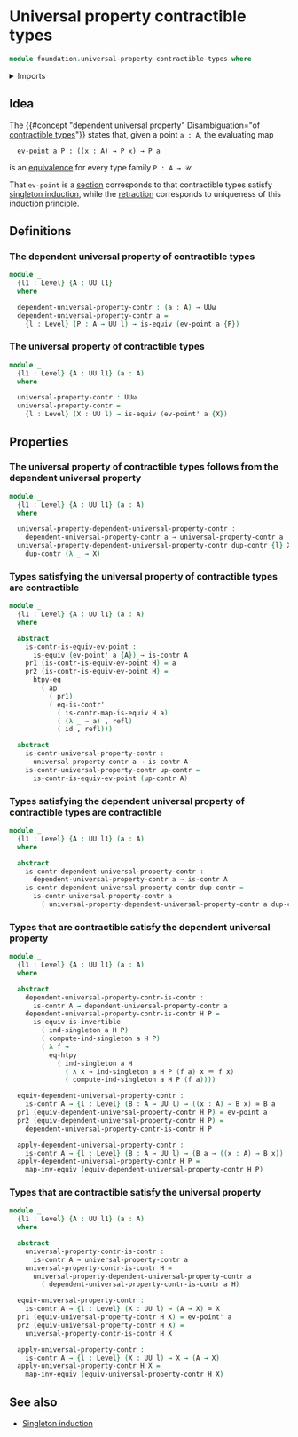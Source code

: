 # Universal property contractible types

```agda
module foundation.universal-property-contractible-types where
```

<details><summary>Imports</summary>

```agda
open import foundation.action-on-identifications-functions
open import foundation.dependent-pair-types
open import foundation.universe-levels

open import foundation-core.contractible-maps
open import foundation-core.contractible-types
open import foundation-core.equivalences
open import foundation-core.function-extensionality
open import foundation-core.function-types
open import foundation-core.identity-types
open import foundation-core.singleton-induction
```

</details>

## Idea

The
{{#concept "dependent universal property" Disambiguation="of [contractible types](foundation-core.contractible-types.md)"}}
states that, given a point `a : A`, the evaluating map

```text
  ev-point a P : ((x : A) → P x) → P a
```

is an [equivalence](foundation-core.equivalences.md) for every type family
`P : A → 𝒰`.

That `ev-point` is a [section](foundation-core.sections.md) corresponds to that
contractible types satisfy
[singleton induction](foundation-core.singleton-induction.md), while the
[retraction](foundation-core.retractions.md) corresponds to uniqueness of this
induction principle.

## Definitions

### The dependent universal property of contractible types

```agda
module _
  {l1 : Level} {A : UU l1}
  where

  dependent-universal-property-contr : (a : A) → UUω
  dependent-universal-property-contr a =
    {l : Level} (P : A → UU l) → is-equiv (ev-point a {P})
```

### The universal property of contractible types

```agda
module _
  {l1 : Level} {A : UU l1} (a : A)
  where

  universal-property-contr : UUω
  universal-property-contr =
    {l : Level} (X : UU l) → is-equiv (ev-point' a {X})
```

## Properties

### The universal property of contractible types follows from the dependent universal property

```agda
module _
  {l1 : Level} {A : UU l1} (a : A)
  where

  universal-property-dependent-universal-property-contr :
    dependent-universal-property-contr a → universal-property-contr a
  universal-property-dependent-universal-property-contr dup-contr {l} X =
    dup-contr (λ _ → X)
```

### Types satisfying the universal property of contractible types are contractible

```agda
module _
  {l1 : Level} {A : UU l1} (a : A)
  where

  abstract
    is-contr-is-equiv-ev-point :
      is-equiv (ev-point' a {A}) → is-contr A
    pr1 (is-contr-is-equiv-ev-point H) = a
    pr2 (is-contr-is-equiv-ev-point H) =
      htpy-eq
        ( ap
          ( pr1)
          ( eq-is-contr'
            ( is-contr-map-is-equiv H a)
            ( (λ _ → a) , refl)
            ( id , refl)))

  abstract
    is-contr-universal-property-contr :
      universal-property-contr a → is-contr A
    is-contr-universal-property-contr up-contr =
      is-contr-is-equiv-ev-point (up-contr A)
```

### Types satisfying the dependent universal property of contractible types are contractible

```agda
module _
  {l1 : Level} {A : UU l1} (a : A)
  where

  abstract
    is-contr-dependent-universal-property-contr :
      dependent-universal-property-contr a → is-contr A
    is-contr-dependent-universal-property-contr dup-contr =
      is-contr-universal-property-contr a
        ( universal-property-dependent-universal-property-contr a dup-contr)
```

### Types that are contractible satisfy the dependent universal property

```agda
module _
  {l1 : Level} {A : UU l1} (a : A)
  where

  abstract
    dependent-universal-property-contr-is-contr :
      is-contr A → dependent-universal-property-contr a
    dependent-universal-property-contr-is-contr H P =
      is-equiv-is-invertible
        ( ind-singleton a H P)
        ( compute-ind-singleton a H P)
        ( λ f →
          eq-htpy
            ( ind-singleton a H
              ( λ x → ind-singleton a H P (f a) x ＝ f x)
              ( compute-ind-singleton a H P (f a))))

  equiv-dependent-universal-property-contr :
    is-contr A → {l : Level} (B : A → UU l) → ((x : A) → B x) ≃ B a
  pr1 (equiv-dependent-universal-property-contr H P) = ev-point a
  pr2 (equiv-dependent-universal-property-contr H P) =
    dependent-universal-property-contr-is-contr H P

  apply-dependent-universal-property-contr :
    is-contr A → {l : Level} (B : A → UU l) → (B a → ((x : A) → B x))
  apply-dependent-universal-property-contr H P =
    map-inv-equiv (equiv-dependent-universal-property-contr H P)
```

### Types that are contractible satisfy the universal property

```agda
module _
  {l1 : Level} {A : UU l1} (a : A)
  where

  abstract
    universal-property-contr-is-contr :
      is-contr A → universal-property-contr a
    universal-property-contr-is-contr H =
      universal-property-dependent-universal-property-contr a
        ( dependent-universal-property-contr-is-contr a H)

  equiv-universal-property-contr :
    is-contr A → {l : Level} (X : UU l) → (A → X) ≃ X
  pr1 (equiv-universal-property-contr H X) = ev-point' a
  pr2 (equiv-universal-property-contr H X) =
    universal-property-contr-is-contr H X

  apply-universal-property-contr :
    is-contr A → {l : Level} (X : UU l) → X → (A → X)
  apply-universal-property-contr H X =
    map-inv-equiv (equiv-universal-property-contr H X)
```

## See also

- [Singleton induction](foundation-core.singleton-induction.md)
